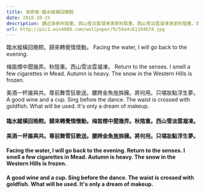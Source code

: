 ```yaml
---
title: 漁家傲·臨水縱橫回晚鞚
date: 2018-10-15
description: 講述漁家秋陰重。西山雪淡雲凝凍漁家秋陰重。西山雪淡雲凝凍漁家秋陰重。西山雪淡雲凝凍漁家秋陰重。西山雪淡雲凝凍漁家秋陰重。西山雪淡雲凝凍
url: http://pic1.win4000.com/wallpaper/9/59a4c61104b74.jpg
---
```


臨水縱橫回晚鞚。歸來轉覺情懷動。
Facing the water, I will go back to the evening.

梅笛煙中聞幾弄。秋陰重。西山雪淡雲凝凍。
Return to the senses. I smell a few cigarettes in Mead. Autumn is heavy. The snow in the Western Hills is frozen.

美酒一杯誰與共。尊前舞雪狂歌送。腰跨金魚旌旆擁。將何用。只堪妝點浮生夢。
A good wine and a cup. Sing before the dance. The waist is crossed with goldfish. What will be used. It's only a dream of makeup.

<escape><!-- more --></escape>
#### 臨水縱橫回晚鞚。歸來轉覺情懷動。梅笛煙中聞幾弄。秋陰重。西山雪淡雲凝凍。
#### 美酒一杯誰與共。尊前舞雪狂歌送。腰跨金魚旌旆擁。將何用。只堪妝點浮生夢。

#### Facing the water, I will go back to the evening. Return to the senses. I smell a few cigarettes in Mead. Autumn is heavy. The snow in the Western Hills is frozen.
#### A good wine and a cup. Sing before the dance. The waist is crossed with goldfish. What will be used. It's only a dream of makeup.